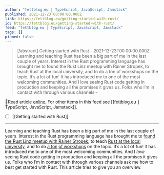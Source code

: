 ```yaml
---
author: "fettblog․eu ∣ TypeScript, JavaScript, Jamstack"
published: 2021-12-23T00:00:00.000Z
link: https://fettblog.eu/getting-started-with-rust/
id: https://fettblog.eu/getting-started-with-rust/
feed: "fettblog․eu ∣ TypeScript, JavaScript, Jamstack"
tags: []
pinned: false
---
```

> [!abstract] Getting started with Rust - 2021-12-23T00:00:00.000Z
> Learning and teaching Rust has been a big part of me in the last couple of years. Interest in the Rust programming language has brought me to found the Rust Linz meetup with Rainer Stropek, to teach Rust at the local university, and to do a ton of workshops on the topic. It’s a lot of fun! It has introduced me to one of the most welcoming communities. And I love seeing Rust code getting in production and keeping all the promises it gives us. Folks who I’m in contact with through various channels⋯

🔗Read article [online](https://fettblog.eu/getting-started-with-rust/). For other items in this feed see [[fettblog․eu ∣ TypeScript, JavaScript, Jamstack]].

- [ ] [[Getting started with Rust]]
- - -
Learning and teaching Rust has been a big part of me in the last couple of years. Interest in the Rust programming language has brought me to [found the Rust Linz meetup with Rainer Stropek](https://rust-linz.at), to teach [Rust at the local university](https://rust-jku.netlify.app), and to do [a ton](/slides/idiomatic-rust) [of workshops](/network-applications-with-tokio-and-rust/) on the topic. It’s a lot of fun! It has introduced me to one of the most welcoming communities. And I _love_ seeing Rust code getting in production and keeping all the promises it gives us. Folks who I’m in contact with through various channels ask me how to best get started with Rust. This article tries to give you an overview.
